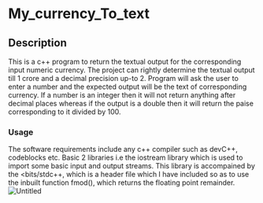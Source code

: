 # My_currency_To_text
## Description 
This is a c++ program to return the textual output for the corresponding input numeric currency. The project can rightly determine the textual output till 1 crore and a decimal precision up-to 2. Program will ask the user to enter a number and the expected output will be the text of corresponding currency. If a number is an integer then it will not return anything after decimal places whereas if the output is a double then it will return the paise corresponding to it divided by 100.
### Usage 
The software requirements include any c++ compiler such as devC++, codeblocks etc. Basic 2 libraries i.e the iostream library which is used to import some basic input and output streams. This library is accompained by the <bits/stdc++, which is a header file which I have included so as to use the inbuilt function fmod(), which returns the floating point remainder.
![Untitled](https://user-images.githubusercontent.com/53641559/84998951-23997580-b16e-11ea-997d-1d1698c0e893.png)
